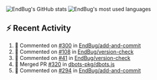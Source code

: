 ![EndBug's GitHub stats](https://github-readme-stats.vercel.app/api?username=endbug&show_icons=true&theme=dark)
![EndBug's most used languages](https://github-readme-stats.vercel.app/api/top-langs/?username=endbug&layout=compact&theme=dark)

## ⚡ Recent Activity

<!--START_SECTION:activity-->
1. 💬 Commented on [#300](https://github.com//EndBug/add-and-commit/issues/300) in [EndBug/add-and-commit](https://github.com//EndBug/add-and-commit)
2. 💬 Commented on [#108](https://github.com//EndBug/version-check/issues/108) in [EndBug/version-check](https://github.com//EndBug/version-check)
3. 💬 Commented on [#41](https://github.com//EndBug/version-check/issues/41) in [EndBug/version-check](https://github.com//EndBug/version-check)
4. 🎉 Merged PR [#320](https://github.com//dbots-pkg/dbots.js/pull/320) in [dbots-pkg/dbots.js](https://github.com//dbots-pkg/dbots.js)
5. 💬 Commented on [#294](https://github.com//EndBug/add-and-commit/issues/294) in [EndBug/add-and-commit](https://github.com//EndBug/add-and-commit)
<!--END_SECTION:activity-->
